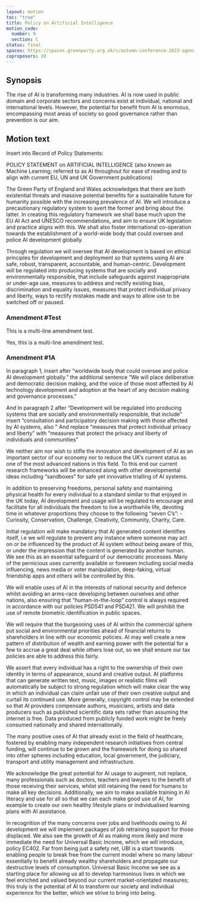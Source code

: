 ```yaml
---
layout: motion
toc: "true"
title: Policy on Artificial Intelligence
motion_code:
  number: 9
  section: C
status: final
spaces: https://spaces.greenparty.org.uk/s/autumn-conference-2023-agenda-forum/post/post/view?id=11184
coproposers: 20
---
```

## Synopsis

The rise of AI is transforming many industries. AI is now used in public domain and corporate sectors and concerns exist at individual, national and international levels. However, the potential for benefit from AI is enormous, encompassing most areas of society so good governance rather than prevention is our aim.

## Motion text

Insert into Record of Policy Statements:

POLICY STATEMENT on ARTIFICIAL INTELLIGENCE (also known as Machine Learning; referred to as AI throughout for ease of reading and to align with current EU, UN and UK Government publications)

The Green Party of England and Wales acknowledges that there are both existential threats and massive potential benefits for a sustainable future for humanity possible with the increasing prevalence of AI. We will introduce a precautionary regulatory system to avert the former and bring about the latter. In creating this regulatory framework we shall base much upon the EU AI Act and UNESCO recommendations, and aim to ensure UK legislation and practice aligns with this. We shall also foster international co-operation towards the establishment of a world-wide body that could oversee and police AI development globally.

Through regulation we will oversee that AI development is based on ethical principles for development and deployment so that systems using AI are safe, robust, transparent, accountable, and human-centric. Development will be regulated into producing systems that are socially and environmentally responsible, that include safeguards against inappropriate or under-age use, measures to address and rectify existing bias, discrimination and equality issues, measures that protect individual privacy and liberty, ways to rectify mistakes made and ways to allow use to be switched off or paused.

<div class="amendment amendment-tbd"><div class="d-flex justify-content-between align-items-start"><h3 id="amendment-Test">Amendment #Test</h3></div><div>This is a multi-line amendment test.

Yes, this is a multi-line amendment test.</div></div>

<div class="amendment amendment-tbd"><div class="d-flex justify-content-between align-items-start"><h3 id="amendment-1A">Amendment #1A</h3></div><div>In paragraph 1, insert after “worldwide body that could oversee and police AI development globally.” the additional sentence “We will place deliberative and democratic decision making, and the voice of those most affected by AI technology development and adoption at the heart of any decision making and governance processes."

And In paragraph 2 after “Development will be regulated into producing systems that are socially and environmentally responsible, that include” insert “consultation and participatory decision making with those affected by AI systems, also " And replace “measures that protect individual privacy and liberty” with “measures that protect the privacy and liberty of individuals and communities"</div></div>

We neither aim nor wish to stifle the innovation and development of AI as an important sector of our economy nor to reduce the UK’s current status as one of the most advanced nations in this field. To this end our current research frameworks will be enhanced along with other developmental ideas including “sandboxes” for safe yet innovative trialling of AI systems.

In addition to preserving freedoms, personal safety and maintaining physical health for every individual to a standard similar to that enjoyed in the UK today, AI development and usage will be regulated to encourage and facilitate for all individuals the freedom to live a worthwhile life, devoting time in whatever proportions they choose to the following “seven C’s”: - Curiosity, Conservation, Challenge, Creativity, Community, Charity, Care.

Initial regulation will make mandatory that AI generated content identifies itself, i.e we will regulate to prevent any instance where someone may act on or be influenced by the product of AI system without being aware of this, or under the impression that the content is generated by another human. We see this as an essential safeguard of our democratic processes. Many of the pernicious uses currently available or foreseen including social media influencing, news media or voter manipulation, deep-faking, virtual friendship apps and others will be controlled by this.

We will enable uses of AI in the interests of national security and defence whilst avoiding an arms-race developing between ourselves and other nations, also ensuring that “human-in-the-loop” control is always required in accordance with our policies PSD541 and PSD421. We will prohibit the use of remote biometric identification in public spaces.

We will require that the burgeoning uses of AI within the commercial sphere put social and environmental priorities ahead of financial returns to shareholders in line with our economic policies. AI may well create a new pattern of distribution of wealth and earning power with the potential for a few to accrue a great deal while others lose out, so we shall ensure our tax policies are able to address this fairly.

We assert that every individual has a right to the ownership of their own identity in terms of appearance, sound and creative output. AI platforms that can generate written text, music, images or realistic films will automatically be subject to strong regulation which will make clear the way in which an individual can claim unfair use of their own creative output and curtail its continued use. More generally, copyright control may be extended so that AI providers compensate authors, musicians, artists and data producers such as published scientific data sets rather than assuming the internet is free. Data produced from publicly funded work might be freely consumed nationally and shared internationally.

The many positive uses of AI that already exist in the field of healthcare, fostered by enabling many independent research initiatives from central funding, will continue to be grown and the framework for doing so shared into other spheres including education, local government, the judiciary, transport and utility management and infrastructure.

We acknowledge the great potential for AI usage to augment, not replace, many professionals such as doctors, teachers and lawyers to the benefit of those receiving their services, whilst still retaining the need for humans to make all key decisions. Additionally, we aim to make available training in AI literacy and use for all so that we can each make good use of AI, for example to create our own healthy lifestyle plans or individualised learning plans with AI assistance.

In recognition of the many concerns over jobs and livelihoods owing to AI development we will implement packages of job retraining support for those displaced. We also see the growth of AI as making more likely and more immediate the need for Universal Basic Income, which we will introduce, policy EC402. Far from being just a safety net, UBI is a start towards enabling people to break free from the current model where so many labour essentially to benefit already wealthy shareholders and propagate our destructive levels of consumption. Universal Basic Income we see as a starting place for allowing us all to develop harmonious lives in which we feel enriched and valued beyond our current market-orientated measures; this truly is the potential of AI to transform our society and individual experience for the better, which we strive to bring into being.